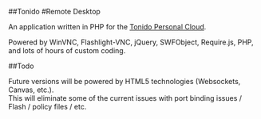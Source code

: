 ##Tonido
#Remote Desktop

An application written in PHP for the [Tonido Personal Cloud](http://tonido.com).

Powered by WinVNC, Flashlight-VNC, jQuery, SWFObject, Require.js, PHP, and lots
of hours of custom coding.

##Todo

Future versions will be powered by HTML5 technologies (Websockets, Canvas, etc.).  
This will eliminate some of the current issues with port binding issues / Flash / 
policy files / etc. 
